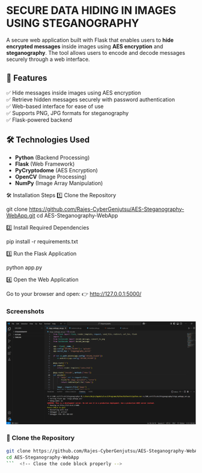 # SECURE DATA HIDING IN IMAGES USING STEGANOGRAPHY

A secure web application built with Flask that enables users to **hide encrypted messages** inside images using **AES encryption** and **steganography**. The tool allows users to encode and decode messages securely through a web interface.  

## 🚀 Features  
✅ Hide messages inside images using AES encryption  
✅ Retrieve hidden messages securely with password authentication  
✅ Web-based interface for ease of use  
✅ Supports PNG, JPG formats for steganography  
✅ Flask-powered backend  

## 🛠️ Technologies Used  
- **Python** (Backend Processing)  
- **Flask** (Web Framework)  
- **PyCryptodome** (AES Encryption)  
- **OpenCV** (Image Processing)  
- **NumPy** (Image Array Manipulation)



🛠️ Installation Steps
1️⃣ Clone the Repository

git clone https://github.com/Rajes-CyberGenjutsu/AES-Steganography-WebApp.git
cd AES-Steganography-WebApp


2️⃣ Install Required Dependencies

pip install -r requirements.txt

3️⃣ Run the Flask Application

python app.py

4️⃣ Open the Web Application

Go to your browser and open:
👉 http://127.0.0.1:5000/


###  Screenshots

![Web App Screenshot](output/Stego-web-app-running-successfully.png)


### 🔹 Clone the Repository  
```sh
git clone https://github.com/Rajes-CyberGenjutsu/AES-Steganography-WebApp.git
cd AES-Steganography-WebApp
```  <!-- Close the code block properly -->


